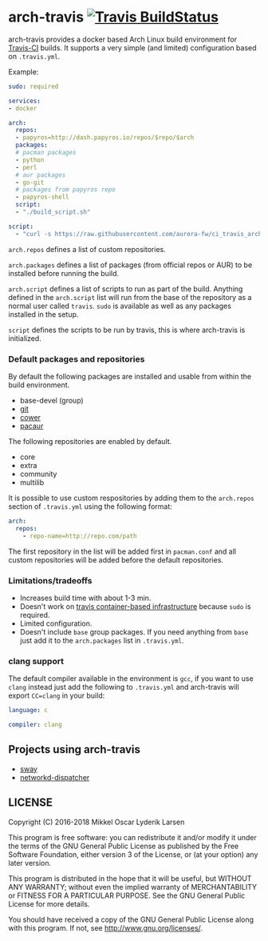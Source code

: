 # arch-travis [![Travis BuildStatus](https://travis-ci.org/aurora-fw/ci_travis_archlinux.svg?branch=master)](https://travis-ci.org/aurora-fw/ci_travis_archlinux)

arch-travis provides a docker based Arch Linux build environment for
[Travis-CI][travis-ci] builds. It supports a very simple (and limited)
configuration based on `.travis.yml`.

Example:
```yaml
sudo: required

services:
- docker

arch:
  repos:
  - papyros=http://dash.papyros.io/repos/$repo/$arch
  packages:
  # pacman packages
  - python
  - perl
  # aur packages
  - go-git
  # packages from papyros repo
  - papyros-shell
  script:
  - "./build_script.sh"

script:
  - "curl -s https://raw.githubusercontent.com/aurora-fw/ci_travis_archlinux/master/arch-travis.sh | bash"
```

`arch.repos` defines a list of custom repositories.

`arch.packages` defines a list of packages (from official repos or AUR) to be
installed before running the build.

`arch.script` defines a list of scripts to run as part of the build. Anything
defined in the `arch.script` list will run from the base of the repository as a
normal user called `travis`. `sudo` is available as well as any packages
installed in the setup.

`script` defines the scripts to be run by travis, this is where arch-travis is
initialized.

### Default packages and repositories

By default the following packages are installed and usable from within the
build environment.

* base-devel (group)
* [git](https://www.archlinux.org/packages/extra/x86_64/git/)
* [cower](https://aur.archlinux.org/packages/cower/)
* [pacaur](https://aur.archlinux.org/packages/pacaur/)

The following repositories are enabled by default.

* core
* extra
* community
* multilib

It is possible to use custom respositories by adding them to the `arch.repos`
section of `.travis.yml` using the following format:

```yml
arch:
  repos:
    - repo-name=http://repo.com/path
```

The first repository in the list will be added first in `pacman.conf` and all
custom repositories will be added before the default repositories.

### Limitations/tradeoffs

* Increases build time with about 1-3 min.
* Doesn't work on [travis container-based infrastructure][travis-container] because `sudo` is required.
* Limited configuration.
* Doesn't include `base` group packages. If you need anything
  from `base` just add it to the `arch.packages` list in `.travis.yml`.

### clang support

The default compiler available in the environment is `gcc`, if you want to use
`clang` instead just add the following to `.travis.yml` and arch-travis will
export `CC=clang` in your build:


```yml
language: c

compiler: clang
```

## Projects using arch-travis

* [sway](https://github.com/SirCmpwn/sway)
* [networkd-dispatcher](https://github.com/craftyguy/networkd-dispatcher)

## LICENSE
Copyright (C) 2016-2018  Mikkel Oscar Lyderik Larsen

This program is free software: you can redistribute it and/or modify
it under the terms of the GNU General Public License as published by
the Free Software Foundation, either version 3 of the License, or
(at your option) any later version.

This program is distributed in the hope that it will be useful,
but WITHOUT ANY WARRANTY; without even the implied warranty of
MERCHANTABILITY or FITNESS FOR A PARTICULAR PURPOSE.  See the
GNU General Public License for more details.

You should have received a copy of the GNU General Public License
along with this program.  If not, see <http://www.gnu.org/licenses/>.

[travis-ci]: https://travis-ci.org
[travis-container]: http://docs.travis-ci.com/user/workers/container-based-infrastructure/
[arch-mirrors]: https://www.archlinux.org/mirrorlist/all/
[travis-issue-4757]: https://github.com/travis-ci/travis-ci/issues/4757
